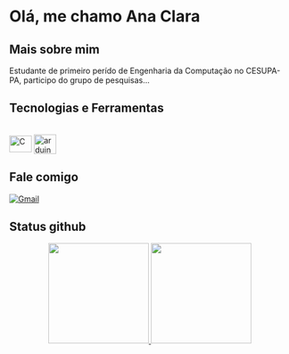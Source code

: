 <h1>Olá, me chamo Ana Clara</h1>

<h2>Mais sobre mim</h2>
    <p>Estudante de primeiro perído de Engenharia da Computação no CESUPA-PA, participo do grupo de pesquisas... </p>

<h2>Tecnologias e Ferramentas</h2>

<div style = "display: inline_block"><br/>
    <img align = "center" alt = "C" height = "30" width = "40px" src = "https://cdn.jsdelivr.net/gh/devicons/devicon/icons/c/c-original.svg">
    <img align = "center" alt = "arduino" height = "35" width = "40px" src = "https://cdn.jsdelivr.net/gh/devicons/devicon/icons/arduino/arduino-original-wordmark.svg">
</div>

<h2> Fale comigo </h2>

[![Gmail](https://img.shields.io/badge/Gmail-D14836?style=for-the-badge&logo=gmail&logoColor=white)](mailto:)

<h2> Status github </h2>

<div align="center">
  <a href="https://github.com/naclara-batatinha">
  <img height="180em" src="https://github-readme-stats.vercel.app/api?username=naclara-batatinha&show_icons=true&theme=dracula&include_all_commits=true&count_private=true"/>
  <img height="180em" src="https://github-readme-stats.vercel.app/api/top-langs/?username=naclara-batatinha&layout=compact&langs_count=7&theme=dracula"/>
</div>
